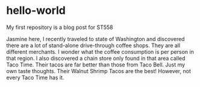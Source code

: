 # hello-world
My first repository is a blog post for ST558

Jasmine here, I recently traveled to state of Washington and discovered there are a lot of stand-alone drive-through coffee shops. They are all different merchants. I wonder what the coffee consumption is per person in that region. I also discovered a chain store only found in that area called Taco Time. Their tacos are far better than those from Taco Bell. Just my own taste thoughts. Their Walnut Shrimp Tacos are the best! However, not every Taco Time has it. 
